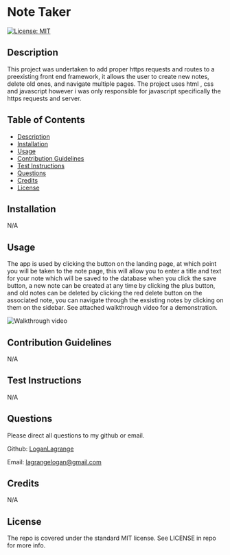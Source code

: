 # Note Taker

[![License: MIT](https://img.shields.io/badge/License-MIT-yellow.svg)](https://opensource.org/licenses/MIT)

## Description
        
This project was undertaken to add proper https requests and routes to a preexisting front end framework, it allows the user to create new notes, delete old ones, and navigate multiple pages. The project uses html , css and javascript however i was only responsible for javascript specifically the https requests and server.

## Table of Contents

- [Description](#description)
- [Installation](#installation)
- [Usage](#usage)
- [Contribution Guidelines](#contribution-guidelines)
- [Test Instructions](#test-instructions)
- [Questions](#questions)
- [Credits](#credits)
- [License](#license)
        
## Installation
        
N/A
        
## Usage
        
The app is used by clicking the button on the landing page, at which point you will be taken to the note page, this will allow you to enter a title and text for your note which will be saved to the database when you click the save button, a new note can be created at any time by clicking the plus button, and old notes can be deleted by clicking the red delete button on the associated note, you can navigate through the exsisting notes by clicking on them on the sidebar. See attached walkthrough video for a demonstration.

![Walkthrough video](https://drive.google.com/file/d/1ubT6gLaECQC5UNF8tUB1iTpgHPqHvlWD/view)

## Contribution Guidelines

N/A

## Test Instructions

N/A

## Questions

Please direct all questions to my github or email.

Github: [LoganLagrange](https://github.com/LoganLagrange)

Email: lagrangelogan@gmail.com
        
## Credits
    
N/A
        
## License
        
The repo is covered under the standard MIT license. See LICENSE in repo for more info.